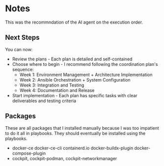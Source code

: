# Notes

This was the recommndation of the AI agent on the execution order.

## Next Steps

You can now:

- Review the plans - Each plan is detailed and self-contained
- Choose where to begin - I recommend following the coordination plan's sequence:
  - Week 1: Environment Management + Architecture Implementation
  - Week 2: Ansible Orchestration + System Configuration
  - Week 3: Integration and Testing
  - Week 4: Documentation and Release
- Start implementation - Each plan has specific tasks with clear deliverables and testing criteria

## Packages

These are all packages that I installed manually because I was too impatient to do it all in playbooks. They should eventually be installed using the playbooks.

- docker-ce docker-ce-cli containerd.io docker-buildx-plugin docker-compose-plugin
- cockpit, cockpit-podman, cockpit-networkmanager